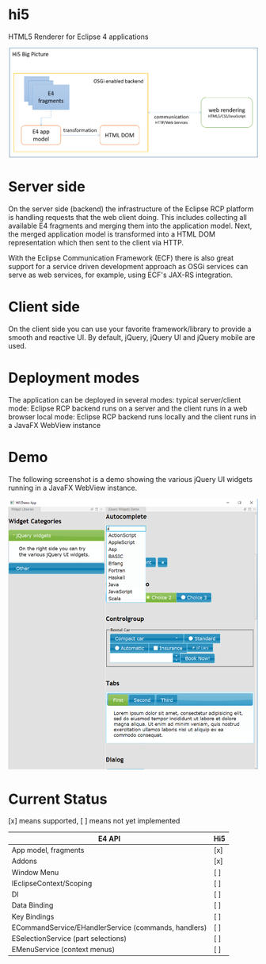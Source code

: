 # hi5
HTML5 Renderer for Eclipse 4 applications

![Hi5 Architecture Overview](docs/overview-architecture.png "Hi5 Architecture Overview")

# Server side
On the server side (backend) the infrastructure of the Eclipse RCP platform is handling requests that the web client doing. This includes collecting all available E4 fragments and merging them into the application model. Next, the merged application model is transformed into a HTML DOM representation which then sent to the client via HTTP.

With the Eclipse Communication Framework (ECF) there is also great support for a service driven development approach as OSGi services can serve as web services, for example, using ECF's JAX-RS integration.

# Client side
On the client side you can use your favorite framework/library to provide a smooth and reactive UI. By default, jQuery, jQuery UI and jQuery mobile are used.

# Deployment modes
The application can be deployed in several modes:
typical server/client mode: Eclipse RCP backend runs on a server and the client runs in a web browser
local mode: Eclipse RCP backend runs locally and the client runs in a JavaFX WebView instance

# Demo
The following screenshot is a demo showing the various jQuery UI widgets running in a JavaFX WebView instance.

![jQuery UI widgets](plugins/de.metadocks.hi5.demo/screenshots/hi5-jquery-widgets-demo.png "jQuery UI widgets")

# Current Status
[x] means supported, [ ] means not yet implemented

| E4 API | Hi5 |
| --- | --- |
| App model, fragments | [x] |
| Addons | [x] |
| Window Menu | [ ] |
| IEclipseContext/Scoping | [ ] |
| DI | [ ] |
| Data Binding | [ ] |
| Key Bindings | [ ] |
| ECommandService/EHandlerService (commands, handlers) | [ ] |
| ESelectionService (part selections) | [ ] |
| EMenuService (context menus) | [ ] |

